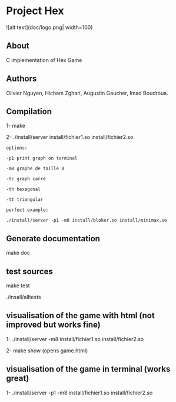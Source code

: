 Project Hex   
=====================

![alt text](doc/logo.png| width=100)


About
-------------------
C implementation of Hex Game


Authors
-------------------
Olivier Nguyen, Hicham Zghari, Augustin Gaucher, Imad Boudroua.


Compilation
-------------------
1- make

2- ./install/server install/fichier1.so install/fichier2.so

    options:

    -p1 print graph on terminal

    -m8 graphe de taille 8 

    -tc graph carré

    -th hexagonal

    -tt triangular

    perfect example:

    ./install/server -p1 -m8 install/bloker.so install/minimax.so 


Generate documentation
-------------------

make doc



test sources
-------------------

make test

./insall/alltests

visualisation of the game with html (not improved but works fine)
-------------------

1- ./install/server -m8 install/fichier1.so install/fichier2.so

2- make show    (opens game.html)

visualisation of the game in terminal (works great)
-------------------

1- ./install/server -p1 -m8 install/fichier1.so install/fichier2.so

